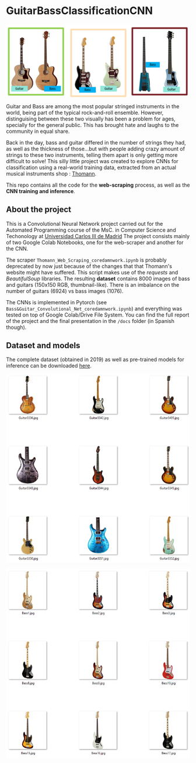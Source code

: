 # GuitarBassClassificationCNN

<p align="center">
  <img src="media/examples.png">
</p>

Guitar and Bass are among the most popular stringed instruments in the world, being part of the typical rock-and-roll
ensemble.
However, distinguising between these two visually has been a problem for ages, specially for the general public.
This has brought hate and laughs to the community in equal share.

Back in the day, bass and guitar differed in the number of strings they had, as well as the thickness of those...but
with people adding crazy amount of strings to these two instruments, telling them apart is only getting more difficult
to solve!
This silly little project was created to explore CNNs for classification using a real-world training data, extracted
from an actual musical instruments shop : [Thomann](https://www.thomann.de/).

This repo contains all the code for the **web-scraping** process, as well as the **CNN training and inference**.

## About the project

This is a Convolutional Neural Network project carried out for the Automated Programming course of the MsC. in Computer
Science and Techonology at [Universidad Carlos III de Madrid](https://www.uc3m.es/Inicio)
The project consists mainly of two Google Colab Notebooks, one for the web-scraper and another for the CNN.

The scraper `Thomann_Web_Scraping_coredamnwork.ipynb` is probably deprecated by now just because of the changes that
that Thomann's website might have suffered.
This script makes use of the _requests_ and _BeautifulSoup_ libraries.
The resulting **dataset** contains 8000 images of bass and guitars (150x150 RGB, thumbnail-like). There is an imbalance
on the number of guitars (6924) vs bass images (1076).

The CNNs is implemented in Pytorch (see `Bass&Guitar_Convolutional_Net_coredamnwork.ipynb`) and everything was tested on
top of Google Colab/Drive File System.
You can find the full report of the project and the final presentation in the `/docs` folder (in Spanish though).

## Dataset and models

The complete dataset (obtained in 2019) as well as pre-trained models for inference can be
downloaded  [here](https://drive.google.com/drive/folders/12QiXJj9cZJzijI63JD5-70n2o_QhvOj5?usp=sharing).

<p align="center">
  <img src="media/guitar-examples.png">
</p>
<p align="center">
  <img src="media/bass-examples.png">
</p>

